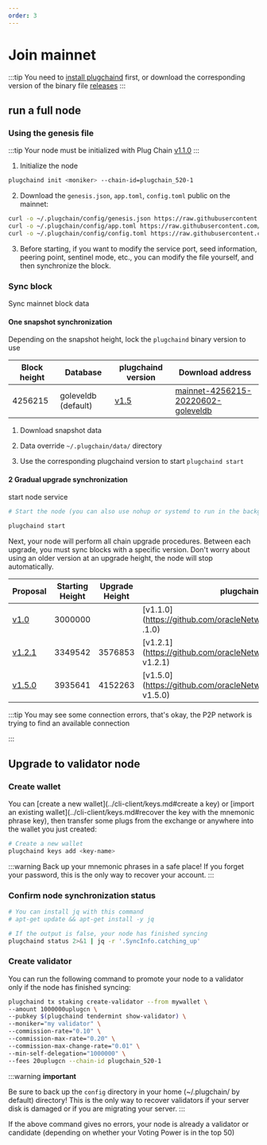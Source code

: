 ```yaml
---
order: 3
---
```


# Join mainnet

:::tip
You need to [install plugchaind](install.md) first, or download the corresponding version of the binary file [releases](https://github.com/oracleNetworkProtocol/plugchain/releases)
:::

## run a full node

### Using the genesis file

:::tip
Your node must be initialized with Plug Chain [v1.1.0](https://github.com/oracleNetworkProtocol/plugchain.git)
:::

1. Initialize the node

```bash
plugchaind init <moniker> --chain-id=plugchain_520-1
````

2. Download the `genesis.json`, `app.toml`, `config.toml` public on the mainnet:

```bash
curl -o ~/.plugchain/config/genesis.json https://raw.githubusercontent.com/oracleNetworkProtocol/mainnet/main/v1/genesis.json
curl -o ~/.plugchain/config/app.toml https://raw.githubusercontent.com/oracleNetworkProtocol/mainnet/main/v1/app.toml
curl -o ~/.plugchain/config/config.toml https://raw.githubusercontent.com/oracleNetworkProtocol/mainnet/main/v1/config.toml
```
3. Before starting, if you want to modify the service port, seed information, peering point, sentinel mode, etc., you can modify the file yourself, and then synchronize the block.


### Sync block

Sync mainnet block data
#### One snapshot synchronization

Depending on the snapshot height, lock the `plugchaind` binary version to use


| Block height | Database | plugchaind version | Download address |
| ---- | --------- | -------- | ----|
| 4256215 | goleveldb (default) | [v1.5](https://github.com/oracleNetworkProtocol/plugchain/tree/v1.5.0) | [mainnet-4256215-20220602-goleveldb](https://snapshot-node-mainnet.oss-cn-hangzhou.aliyuncs.com/mainnet-4256215-20220602-goleveldb.zip) |

1. Download snapshot data

2. Data override `~/.plugchain/data/` directory

3. Use the corresponding plugchaind version to start `plugchaind start`



#### 2 Gradual upgrade synchronization
start node service

```bash
# Start the node (you can also use nohup or systemd to run in the background)

plugchaind start
```


Next, your node will perform all chain upgrade procedures. Between each upgrade, you must sync blocks with a specific version. Don't worry about using an older version at an upgrade height, the node will stop automatically.

| Proposal | Starting Height | Upgrade Height | plugchaind Version |
| -------- | ------------ | -------------- | ----- |
| [v1.0](https://www.plugchain.network/v2/communityDetail?id=7) | 3000000 | | [v1.1.0](https://github.com/oracleNetworkProtocol/plugchain/tree/v1 .1.0) |
| [v1.2.1](https://www.plugchain.network/v2/communityDetail?id=8) | 3349542 | 3576853 | [v1.2.1](https://github.com/oracleNetworkProtocol/plugchain/tree/ v1.2.1) |
| [v1.5.0](https://www.plugchain.network/v2/communityDetail?id=9) | 3935641 | 4152263 | [v1.5.0](https://github.com/oracleNetworkProtocol/plugchain/tree/ v1.5.0) |






:::tip
You may see some connection errors, that's okay, the P2P network is trying to find an available connection


:::


## Upgrade to validator node

### Create wallet

You can [create a new wallet](../cli-client/keys.md#create a key) or [import an existing wallet](../cli-client/keys.md#recover the key with the mnemonic phrase key), then transfer some plugs from the exchange or anywhere into the wallet you just created:

```bash
# Create a new wallet
plugchaind keys add <key-name>
```

:::warning
Back up your mnemonic phrases in a safe place! If you forget your password, this is the only way to recover your account.
:::

### Confirm node synchronization status

```bash
# You can install jq with this command
# apt-get update && apt-get install -y jq

# If the output is false, your node has finished syncing
plugchaind status 2>&1 | jq -r '.SyncInfo.catching_up'
```

### Create validator

You can run the following command to promote your node to a validator only if the node has finished syncing:

```bash
plugchaind tx staking create-validator --from mywallet \
--amount 1000000uplugcn \
--pubkey $(plugchaind tendermint show-validator) \
--moniker="my validator" \
--commission-rate="0.10" \
--commission-max-rate="0.20" \
--commission-max-change-rate="0.01" \
--min-self-delegation="1000000" \
--fees 20uplugcn --chain-id plugchain_520-1
```


:::warning
**important**

Be sure to back up the `config` directory in your home (~/.plugchain/ by default) directory! This is the only way to recover validators if your server disk is damaged or if you are migrating your server.
:::

If the above command gives no errors, your node is already a validator or candidate (depending on whether your Voting Power is in the top 50)